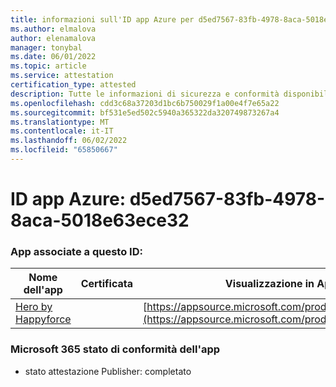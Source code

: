```yaml
---
title: informazioni sull'ID app Azure per d5ed7567-83fb-4978-8aca-5018e63ece32
ms.author: elmalova
author: elenamalova
manager: tonybal
ms.date: 06/01/2022
ms.topic: article
ms.service: attestation
certification_type: attested
description: Tutte le informazioni di sicurezza e conformità disponibili per d5ed7567-83fb-4978-8aca-5018e63ece32.
ms.openlocfilehash: cdd3c68a37203d1bc6b750029f1a00e4f7e65a22
ms.sourcegitcommit: bf531e5ed502c5940a365322da320749873267a4
ms.translationtype: MT
ms.contentlocale: it-IT
ms.lasthandoff: 06/02/2022
ms.locfileid: "65850667"
---
```

# <a name="azure-app-id-d5ed7567-83fb-4978-8aca-5018e63ece32"></a>ID app Azure: d5ed7567-83fb-4978-8aca-5018e63ece32


### <a name="apps-associated-with-this-id"></a>App associate a questo ID:
| **Nome dell'app** | **Certificata** | **Visualizzazione in AppSource** |
|--------------|---------------|-----------------------|
| [Hero by Happyforce](../forward/WA200002078.md) |  | [https://appsource.microsoft.com/product/office/WA200002078](https://appsource.microsoft.com/product/office/WA200002078) |

### <a name="microsoft-365-app-compliance-status"></a>Microsoft 365 stato di conformità dell'app
- stato attestazione Publisher: completato
